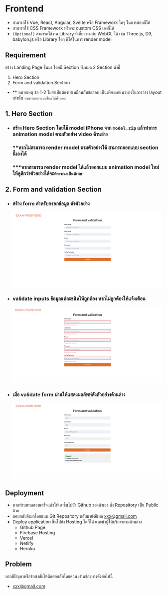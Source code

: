 # Frontend
- สามารถใช้ Vue, React, Angular, Svelte หรือ Framework ใดๆ ในการสอบก็ได้
- สามารถใช้ CSS Framework หรือจะ custom CSS เองก็ได้
- `(Optional)` สามารถใช้งาน Library ที่เกี่ยวของกับ WebGL ได้ เช่น Three.js, D3, babylon.js หรือ Library ใดๆ ก็ได้ในการ render model

## Requirement

สร้าง Landing Page ขึ้นมา โดยมี Section ทั้งหมด 2 Section ดังนี้
1. Hero Section
2. Form and validation Section
- ** หมายเหตุ  ข้อ 1-2 ไม่จำเป็นต้องทำเหมือนกับข้อสอบ เป็นเพียงแค่แนวทางในการวาง layout เท่านั้น ```สามารถออกแบบใหม่ได้ทั้งหมด```
 
## 1. Hero Section
- ### สร้าง Hero Section โดยใช้ model iPhone จาก `model.zip` แล้วทำการ animation model ตามตัวอย่าง video ด้านล่าง

  ### **หากไม่สามารถ render model ตามตัวอย่างได้ สามารถออกแบบ section นี้เองได้
  ### ***หากสามารถ render model ได้แล้วออกแบบ animation model ใหม่ให้ดูดีกว่าตัวอย่างได้จะ`พิจารณาเป็นพิเศษ`

## 2. Form and validation Section
- ### สร้าง form สำหรับกรอกข้อมูล ดังตัวอย่าง
  ![form validate 1](./images/form-validate-1.png)
- ### validate inputs ข้อมูลแต่ละชนิดให้ถูกต้อง หากไม่ถูกต้องให้แจ้งเตือน
  ![form validate 2](./images/form-validate-2.png)
- ### เมื่อ validate form ผ่านให้แสดงผลลัพท์ดังตัวอย่างด้านล่าง
  ![form validate 3](./images/form-validate-3.png)
## Deployment
- หากทำบททดสอบเสร็จแล้วให้เอาขึ้นไปยัง Github ของตัวเอง ตั้ง Repository เป็น Public ด้วย
- ตอบกลับอีเมลโดยแนบ Git Repository กลับมายังอีเมล <xxx@gmail.com>
- Deploy application ขึ้นไปยัง Hosting ใดก็ได้ แนะนำผู้ให้บริการตามด้านล่าง
  - Github Page
  - Firebase Hosting
  - Vercel
  - Netlify
  - Heroku

## Problem
หากมีปัญหาหรือข้อสงสัยให้ติดต่อกลับโดยด่วน ผ่านช่องทางดังต่อไปนี้
- <xxx@gmail.com>